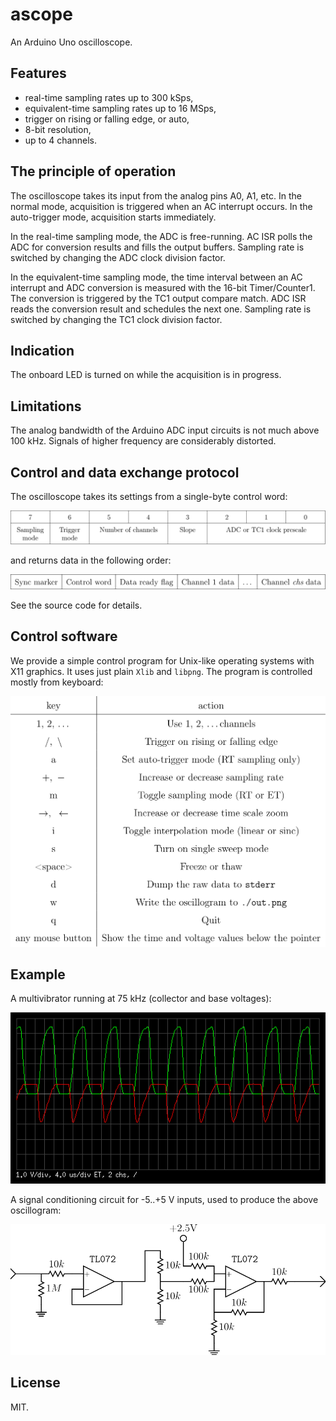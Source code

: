 # ascope
An Arduino Uno oscilloscope.

## Features
* real-time sampling rates up to 300 kSps,
* equivalent-time sampling rates up to 16 MSps,
* trigger on rising or falling edge, or auto,
* 8-bit resolution,
* up to 4 channels.

## The principle of operation
The oscilloscope takes its input from the analog pins A0, A1, etc. In
the normal mode, acquisition is triggered when an AC interrupt occurs.
In the auto-trigger mode, acquisition starts immediately.

In the real-time sampling mode, the ADC is free-running. AC ISR polls
the ADC for conversion results and fills the output buffers. Sampling
rate is switched by changing the ADC clock division factor.

In the equivalent-time sampling mode, the time interval between an AC
interrupt and ADC conversion is measured with the 16-bit Timer/Counter1.
The conversion is triggered by the TC1 output compare match. ADC ISR
reads the conversion result and schedules the next one. Sampling rate is
switched by changing the TC1 clock division factor.

## Indication
The onboard LED is turned on while the acquisition is in progress.

## Limitations
The analog bandwidth of the Arduino ADC input circuits is not much above
100 kHz. Signals of higher frequency are considerably distorted.

## Control and data exchange protocol
The oscilloscope takes its settings from a single-byte control word:

![](docs/cw.svg)

and returns data in the following order:

![](docs/data.svg)

See the source code for details.

## Control software
We provide a simple control program for Unix-like operating systems with
X11 graphics. It uses just plain `Xlib` and `libpng`. The program is
controlled mostly from keyboard:

![](docs/keys.svg)

## Example
A multivibrator running at 75 kHz (collector and base voltages):

![](docs/out.png)

A signal conditioning circuit for -5..+5 V inputs, used to produce
the above oscillogram:

![](docs/cond.svg)

## License
MIT.
